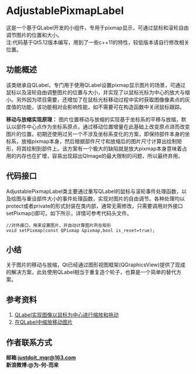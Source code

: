 # AdjustablePixmapLabel
这是一个基于QLabel开发的小组件，专用于pixmap显示，可通过鼠标和滚轮自由调节图片的位置和大小。  
注:代码基于Qt5.12版本编写，用到了一些c++11的特性，较低版本请自行修改相关位置。  

## 功能概述
该类继承自QLabel，专门用于使用QLabel设置pixmap显示图片的场景，可通过鼠标以及滚轮自由调整图片的位置与大小，并实现了以鼠标光标为中心的放大与缩小。另外因为项目需要，还增加了在鼠标光标移动过程中实时获取图像像素点的灰度值的功能，该功能相对会影响性能，如不需要可在构造函数中关闭鼠标跟踪。  

**移动与放缩实现原理：** 图片位置移动与放缩的实现基于坐标系的平移与放缩，默认以部件中心点作为坐标系原点，通过移动位置增量在此基础上改变原点进而改变图片的位置。初期还使用过另一个不涉及坐标系变化的方案，即保持部件本身的坐标系，放缩pixmap本身，然后根据部件尺寸和放缩后的图片尺寸计算出绘制矩形，将其绘制到部件上。该方案有一个极大的缺陷就是放大pixmap本身意味着占用的内存也在扩增，容易出现超出QImage的最大限制的问题，所以最终弃用。    
## 代码接口
AdjustablePixmapLabel类主要通过重写QLabel的鼠标与滚轮事件处理函数，以及绘图与重设部件大小的事件处理函数，实现对图片的自由调节。各种处理均以protect或者private的形式封装在类内部，通常无需修改，只需要调用对外接口setPixmap()即可。如下所示，详情可参考代码头文件。  
```
//对外接口，用来设置图片，并自动计算图片所在矩形
void setPixmap(const QPixmap &pixmap,bool is_reset=true);
```
## 小结
关于图片的移动与放缩，Qt已经通过图形视图框架(QGraphicsView)提供了现成的解决方案，此处使用QLabel相当于重复造个轮子，也算是一个简单的替代方案。  
## 参考资料
1. [QLabel实现图像以鼠标为中心进行缩放和拖动](https://blog.csdn.net/weixin_43935474/article/details/118254075)  
2. [在QLabel中缩放移动图片](https://blog.csdn.net/Viciower/article/details/97648437)  

## 作者联系方式
**邮箱:justdoit_mqr@163.com**  
**新浪微博:@为-何-而来**  
